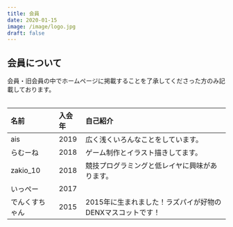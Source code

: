 ```yaml
---
title: 会員
date: 2020-01-15
image: /image/logo.jpg
draft: false
---
```


## 会員について
会員・旧会員の中でホームページに掲載することを了承してくださった方のみ記載しております。  
<br>

|名前|入会年  |    自己紹介| 
|:---|:---|:---| 
|ais  |2019    |広く浅くいろんなことをしています。| 
| らむーね |2018            |ゲーム制作とイラスト描きしてます。| 
|zakio_10|2018    |競技プログラミングと低レイヤに興味があります。| 
|いっぺー|2017    |　　
|でんくすちゃん|2015            |2015年に生まれました！ラズパイが好物のDENXマスコットです！| 

 